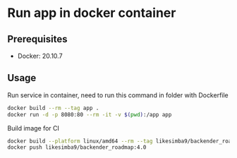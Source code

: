 # Run app in docker container

## Prerequisites

* Docker: 20.10.7

## Usage
Run service in container, need to run this command in folder with Dockerfile
```bash
docker build --rm --tag app .
docker run -d -p 8080:80 --rm -it -v $(pwd):/app app
```

Build image for CI
```bash
docker build --platform linux/amd64 --rm --tag likesimba9/backender_roadmap:4.0 Dockerfile_for_backender_image
docker push likesimba9/backender_roadmap:4.0
```